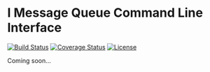 # I Message Queue Command Line Interface

[![Build Status](https://travis-ci.org/imqueue/imq-cli.svg?branch=master)](https://travis-ci.org/imqueue/imq-cli) [![Coverage Status](https://coveralls.io/repos/github/imqueue/imq-cli/badge.svg?branch=master)](https://coveralls.io/github/imqueue/imq-cli?branch=master) [![License](https://img.shields.io/badge/license-ISC-blue.svg)](https://rawgit.com/imqueue/imq-cli/master/LICENSE)

Coming soon...